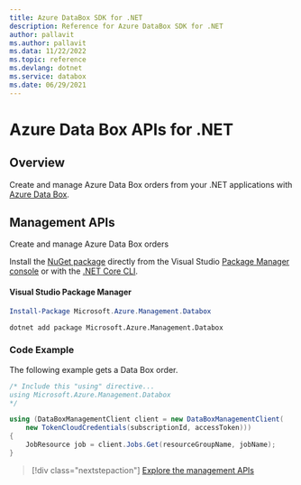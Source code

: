 ```yaml
---
title: Azure DataBox SDK for .NET
description: Reference for Azure DataBox SDK for .NET
author: pallavit
ms.author: pallavit
ms.data: 11/22/2022
ms.topic: reference
ms.devlang: dotnet
ms.service: databox
ms.date: 06/29/2021
---
```

# Azure Data Box APIs for .NET

## Overview

Create and manage Azure Data Box orders from your .NET applications with [Azure Data Box](https://docs.microsoft.com/en-us/azure/databox/).

## Management APIs

Create and manage Azure Data Box orders

Install the [NuGet package](https://www.nuget.org/packages/Microsoft.Azure.Management.DataBox) directly from the Visual Studio [Package Manager console](https://docs.microsoft.com/nuget/tools/package-manager-console) or with the [.NET Core CLI](https://docs.microsoft.com/dotnet/core/tools/dotnet-add-package).

#### Visual Studio Package Manager

```powershell
Install-Package Microsoft.Azure.Management.Databox
```

```dotnetcli
dotnet add package Microsoft.Azure.Management.Databox
```

### Code Example

The following example gets a Data Box order.

```csharp
/* Include this "using" directive...
using Microsoft.Azure.Management.Databox
*/

using (DataBoxManagementClient client = new DataBoxManagementClient(
    new TokenCloudCredentials(subscriptionId, accessToken)))
{
    JobResource job = client.Jobs.Get(resourceGroupName, jobName);
}
```

> [!div class="nextstepaction"]
> [Explore the management APIs](https://docs.microsoft.com/en-us/dotnet/api/overview/azure/databox?view=azure-dotnet)